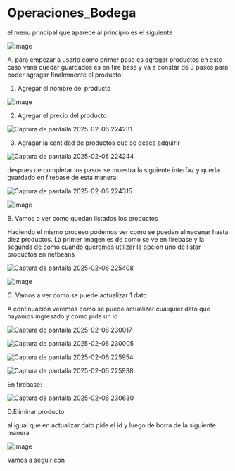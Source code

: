 # Operaciones_Bodega
el menu principal que aparece al principio es el siguiente 

![image](https://github.com/user-attachments/assets/fd0cc7fa-4fc3-4504-9729-bedf702b22ff)

A. para empezar a usarlo como primer paso es agregar productos en este caso vana quedar guardados es en fire base y va a constar de 3 pasos para poder agragar finalmmente el producto:

1. Agregar el nombre del producto

![image](https://github.com/user-attachments/assets/be5708b6-d12e-4fa6-88db-bb8f3aa9220a)

2. Agregar el precio del producto

![Captura de pantalla 2025-02-06 224231](https://github.com/user-attachments/assets/3152cb3c-1c97-4f38-8827-f6b480f15ccc)

3. Agragar la cantidad de productos que se desea adquirir

![Captura de pantalla 2025-02-06 224244](https://github.com/user-attachments/assets/14cc6321-7bc1-403f-9a45-4d55bd0c1e8c)

despues de completar los pasos se muestra la siguiente interfaz y queda guardado en firebase de esta manera:

![Captura de pantalla 2025-02-06 224315](https://github.com/user-attachments/assets/9688f00d-a54b-4d20-90db-f81acf11e7ef)

![image](https://github.com/user-attachments/assets/a993895b-59d8-4f72-b819-019f88651f34)

B. Vamos a ver como quedan listados los productos

Haciendo el mismo proceso podemos ver como se pueden almacenar hasta diez productos. La primer imagen es de como se ve en firebase y la segunda de como cuando queremos utilizar la opcion uno de listar productos en netbeans

![Captura de pantalla 2025-02-06 225408](https://github.com/user-attachments/assets/cb3264e8-59f0-45e6-8b4c-0aa02d3a6a7e)

![image](https://github.com/user-attachments/assets/4d9ee50e-11b3-4851-ad2c-e588aa6b4bb4)

C. Vamos a ver como se puede actualizar 1 dato

A continuacion veremos como se puede actualizar cualquier dato que hayamos ingresado y como pide un id 

![Captura de pantalla 2025-02-06 230017](https://github.com/user-attachments/assets/6d6d1c29-9707-4ce3-83e9-62b5aca4580b)

![Captura de pantalla 2025-02-06 230005](https://github.com/user-attachments/assets/2308a940-842c-48fd-83e9-0049a0ef3729)

![Captura de pantalla 2025-02-06 225954](https://github.com/user-attachments/assets/89e992a9-7894-40c6-b448-053b97dd7412)

![Captura de pantalla 2025-02-06 225938](https://github.com/user-attachments/assets/a68145be-de20-4cd0-8729-7323af2374ba)

En firebase:

![Captura de pantalla 2025-02-06 230630](https://github.com/user-attachments/assets/348df71e-e42b-436f-b597-3b3e1c3b4fb3)

D.Eliminar producto 

al igual que en actualizar dato pide el id y luego de borra de la siguiente manera


![image](https://github.com/user-attachments/assets/d1216334-6586-4ea9-bc27-a681d3021969)












Vamos a seguir con 





